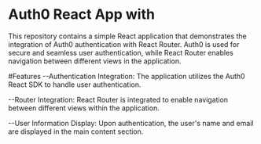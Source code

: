# Auth0 React App with 

This repository contains a simple React application that demonstrates the integration of Auth0 authentication with React Router. Auth0 is used for secure and seamless user authentication, while React Router enables navigation between different views in the application.


#Features
--Authentication Integration: The application utilizes the Auth0 React SDK to handle user authentication.

--Router Integration: React Router is integrated to enable navigation between different views within the application.

--User Information Display: Upon authentication, the user's name and email are displayed in the main content section.


